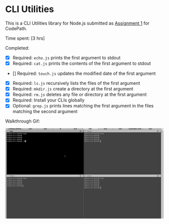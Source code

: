 # CLI Utilities

This is a CLI Utilities library for Node.js submitted as [Assignment 1](http://courses.codepath.com/courses/nodejs_fast_track/unit/1#!assignment) for CodePath.

Time spent: [3 hrs]

Completed:

- [x] Required: `echo.js` prints the first argument to stdout
- [x] Required: `cat.js` prints the contents of the first argument to stdout
* [] Required: `touch.js` updates the modified date of the first argument
- [x] Required: `ls.js` recursively lists the files of the first argument
- [x] Required: `mkdir.js` create a directory at the first argument
- [x] Required: `rm.js` deletes any file or directory at the first argument
- [x] Required: Install your CLIs globally
- [x] Optional: `grep.js` prints lines matching the first argument in the files matching the second argument

Walkthrough Gif:

![Video Walkthrough](cli-node.gif)
